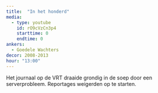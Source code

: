 ```yaml
---
title:  "In het honderd"
media:
  - type: youtube
    id: rO9cVzCn3p4
    starttime: 0
    endtime: 0
ankers:
  - Goedele Wachters
decor: 2008-2013
hour: "13:00"
---
```


Het journaal op de VRT draaide grondig in de soep door een serverprobleem. Reportages weigerden op te starten.
